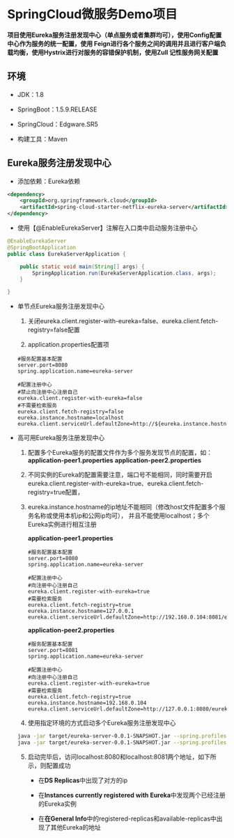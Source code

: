 # SpringCloud微服务Demo项目

**项目使用Eureka服务注册发现中心（单点服务或者集群均可），使用Config配置中心作为服务的统一配置，使用
Feign进行各个服务之间的调用并且进行客户端负载均衡，使用Hystrix进行对服务的容错保护机制，使用Zull
记性服务网关配置**

## 环境

* JDK：1.8

* SpringBoot：1.5.9.RELEASE

* SpringCloud：Edgware.SR5

* 构建工具：Maven

## Eureka服务注册发现中心

* 添加依赖：Eureka依赖

```xml
<dependency>
    <groupId>org.springframework.cloud</groupId>
    <artifactId>spring-cloud-starter-netflix-eureka-server</artifactId>
</dependency>
```

* 使用【@EnableEurekaServer】注解在入口类中启动服务注册中心

```java
@EnableEurekaServer
@SpringBootApplication
public class EurekaServerApplication {

	public static void main(String[] args) {
		SpringApplication.run(EurekaServerApplication.class, args);
	}

}
```

* 单节点Eureka服务注册发现中心

    1. 关闭eureka.client.register-with-eureka=false、eureka.client.fetch-registry=false配置
    
    2. application.properties配置项
    
    ```properties
    #服务配置基本配置
    server.port=8080
    spring.application.name=eureka-server
    
    #配置注册中心
    #禁止向注册中心注册自己
    eureka.client.register-with-eureka=false
    #不需要检索服务
    eureka.client.fetch-registry=false
    eureka.instance.hostname=localhost
    eureka.client.serviceUrl.defaultZone=http://${eureka.instance.hostname}:${server.port}/eureka
    ```

* 高可用Eureka服务注册发现中心

    1. 配置多个Eureka服务的配置文件作为多个服务发现节点的配置，如：
        **application-peer1.properties**
        **application-peer2.properties**
    
    2. 不同实例的Eureka的配置需要注意，端口号不能相同，同时需要开启
    eureka.client.register-with-eureka=true、eureka.client.fetch-registry=true配置，
    
    3. eureka.instance.hostname的ip地址不能相同（修改host文件配置多个服务名称或使用本机ip和公网ip均可），
    并且不能使用localhost；多个Eureka实例进行相互注册
    
        **application-peer1.properties**
        
        ```properties
        #服务配置基本配置
        server.port=8080
        spring.application.name=eureka-server
        
        #配置注册中心
        #向注册中心注册自己
        eureka.client.register-with-eureka=true
        #需要检索服务
        eureka.client.fetch-registry=true
        eureka.instance.hostname=127.0.0.1
        eureka.client.serviceUrl.defaultZone=http://192.168.0.104:8081/eureka
        ```
        
        **application-peer2.properties**
                
        ```properties
        #服务配置基本配置
        server.port=8081
        spring.application.name=eureka-server
        
        #配置注册中心
        #向注册中心注册自己
        eureka.client.register-with-eureka=true
        #需要检索服务
        eureka.client.fetch-registry=true
        eureka.instance.hostname=192.168.0.104
        eureka.client.serviceUrl.defaultZone=http://127.0.0.1:8080/eureka
        ```
        
    4. 使用指定环境的方式启动多个Eureka服务注册发现中心
    
    ```zsh
    java -jar target/eureka-server-0.0.1-SNAPSHOT.jar --spring.profiles.active=peer1
    java -jar target/eureka-server-0.0.1-SNAPSHOT.jar --spring.profiles.active=peer2
    ```
    
    5. 启动完毕后，访问localhost:8080和localhost:8081两个地址，如下所示，则配置成功
    
        * 在**DS Replicas**中出现了对方的ip
        
        * 在**Instances currently registered with Eureka**中发现两个已经注册的Eureka实例
        
        * 在**在General Info**中的registered-replicas和available-replicas中出现了其他Eureka的地址